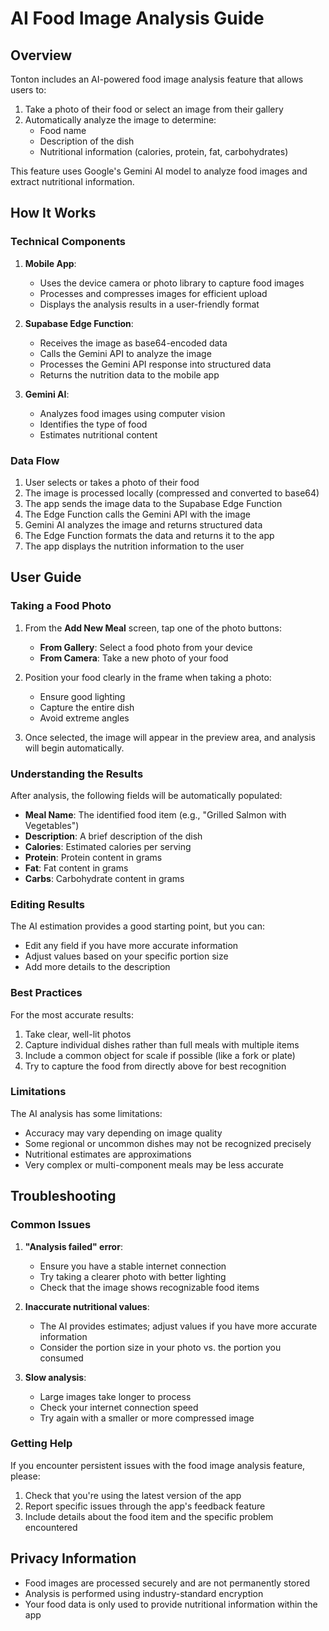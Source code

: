 # AI Food Image Analysis Guide

## Overview

Tonton includes an AI-powered food image analysis feature that allows users to:

1. Take a photo of their food or select an image from their gallery
2. Automatically analyze the image to determine:
   - Food name
   - Description of the dish
   - Nutritional information (calories, protein, fat, carbohydrates)

This feature uses Google's Gemini AI model to analyze food images and extract nutritional information.

## How It Works

### Technical Components

1. **Mobile App**:
   - Uses the device camera or photo library to capture food images
   - Processes and compresses images for efficient upload
   - Displays the analysis results in a user-friendly format

2. **Supabase Edge Function**:
   - Receives the image as base64-encoded data
   - Calls the Gemini API to analyze the image
   - Processes the Gemini API response into structured data
   - Returns the nutrition data to the mobile app

3. **Gemini AI**:
   - Analyzes food images using computer vision
   - Identifies the type of food
   - Estimates nutritional content

### Data Flow

1. User selects or takes a photo of their food
2. The image is processed locally (compressed and converted to base64)
3. The app sends the image data to the Supabase Edge Function
4. The Edge Function calls the Gemini API with the image
5. Gemini AI analyzes the image and returns structured data
6. The Edge Function formats the data and returns it to the app
7. The app displays the nutrition information to the user

## User Guide

### Taking a Food Photo

1. From the **Add New Meal** screen, tap one of the photo buttons:
   - **From Gallery**: Select a food photo from your device
   - **From Camera**: Take a new photo of your food

2. Position your food clearly in the frame when taking a photo:
   - Ensure good lighting
   - Capture the entire dish
   - Avoid extreme angles

3. Once selected, the image will appear in the preview area, and analysis will begin automatically.

### Understanding the Results

After analysis, the following fields will be automatically populated:

- **Meal Name**: The identified food item (e.g., "Grilled Salmon with Vegetables")
- **Description**: A brief description of the dish
- **Calories**: Estimated calories per serving
- **Protein**: Protein content in grams
- **Fat**: Fat content in grams
- **Carbs**: Carbohydrate content in grams

### Editing Results

The AI estimation provides a good starting point, but you can:

- Edit any field if you have more accurate information
- Adjust values based on your specific portion size
- Add more details to the description

### Best Practices

For the most accurate results:

1. Take clear, well-lit photos
2. Capture individual dishes rather than full meals with multiple items
3. Include a common object for scale if possible (like a fork or plate)
4. Try to capture the food from directly above for best recognition

### Limitations

The AI analysis has some limitations:

- Accuracy may vary depending on image quality
- Some regional or uncommon dishes may not be recognized precisely
- Nutritional estimates are approximations
- Very complex or multi-component meals may be less accurate

## Troubleshooting

### Common Issues

1. **"Analysis failed" error**:
   - Ensure you have a stable internet connection
   - Try taking a clearer photo with better lighting
   - Check that the image shows recognizable food items

2. **Inaccurate nutritional values**:
   - The AI provides estimates; adjust values if you have more accurate information
   - Consider the portion size in your photo vs. the portion you consumed

3. **Slow analysis**:
   - Large images take longer to process
   - Check your internet connection speed
   - Try again with a smaller or more compressed image

### Getting Help

If you encounter persistent issues with the food image analysis feature, please:

1. Check that you're using the latest version of the app
2. Report specific issues through the app's feedback feature
3. Include details about the food item and the specific problem encountered

## Privacy Information

- Food images are processed securely and are not permanently stored
- Analysis is performed using industry-standard encryption
- Your food data is only used to provide nutritional information within the app